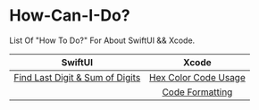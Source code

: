 # How-Can-I-Do?

List Of "How To Do?" For About SwiftUI &amp;&amp; Xcode.

| SwiftUI |                                              Xcode                                              |
| :-----: | :---------------------------------------------------------------------------------------------: |
|[Find Last Digit & Sum of Digits](https://github.com/kadir-ince/How-Can-I-Do/tree/master/SwiftUI/Number-Digit)         | [Hex Color Code Usage](https://github.com/kadir-ince/How-Can-I-Do/tree/master/Xcode/Hex-Color)  |
|         | [Code Formatting](https://github.com/kadir-ince/How-Can-I-Do/tree/master/Xcode/Code-Formatting) |
